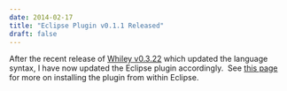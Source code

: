 ```yaml
---
date: 2014-02-17
title: "Eclipse Plugin v0.1.1 Released"
draft: false
---
```


After the recent release of [Whiley v0.3.22](/2014/02/15/whiley-v0.3.22-released/) which updated the language syntax, I have now updated the Eclipse plugin accordingly.  See [this page](http://whiley.org/tools/wyclipse/) for more on installing the plugin from within Eclipse.
